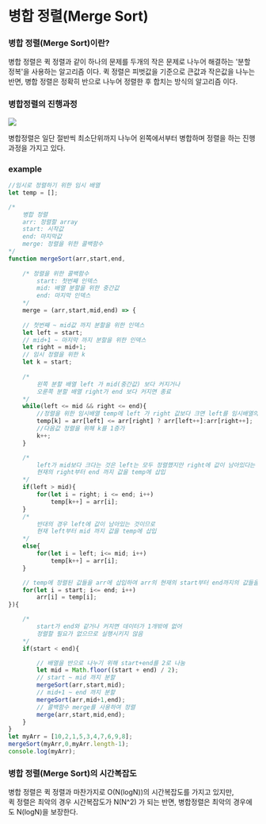 # 병합 정렬(Merge Sort)

### 병합 정렬(Merge Sort)이란?
병합 정렬은 퀵 정렬과 같이 하나의 문제를 두개의 작은 문제로 나누어 해결하는 '분할 정복'을 사용하는 알고리즘 이다.
퀵 정렬은 피벗값을 기준으로 큰값과 작은값을 나누는 반면, 병합 정렬은 정확히 반으로 나누어 정렬한 후 합치는 방식의 알고리즘 이다.

### 병합정렬의 진행과정
![](https://user-images.githubusercontent.com/86769182/152627199-703da7b2-07f2-4863-bc6a-63fd4482c670.png)


병합정렬은 일단 절반씩 최소단위까지 나누어 왼쪽에서부터 병합하며 정렬을 하는 진행과정을 가지고 있다.

### example

```js
//임시로 정렬하기 위한 임시 배열
let temp = [];

/*
    병합 정렬
    arr: 정렬할 array
    start: 시작값
    end: 마지막값
    merge: 정렬을 위한 콜백함수
*/
function mergeSort(arr,start,end,
    
    /* 정렬을 위한 콜백함수 
        start: 첫번째 인덱스
        mid: 배열 분할을 위한 중간값
        end: 마지막 인덱스
    */
    merge = (arr,start,mid,end) => {
    
    // 첫번째 ~ mid값 까지 분할을 위한 인덱스
    let left = start;
    // mid+1 ~ 마지막 까지 분할을 위한 인덱스
    let right = mid+1;
    // 임시 정렬을 위한 k
    let k = start;
    
    /*
        왼쪽 분할 배열 left 가 mid(중간값) 보다 커지거나 
        오룬쪽 분할 배열 right가 end 보다 커지면 종료
    */
    while(left <= mid && right <= end){
        //정렬을 위한 임시배열 temp에 left 가 right 값보다 크면 left를 임시배열의 k번째에 삽입하고 left다음값을 찾기위해 left를 1증가시킴(반대의경우는 right)
        temp[k] = arr[left] <= arr[right] ? arr[left++]:arr[right++];
        //다음값 정렬을 위해 k를 1증가
        k++;
    }

    /*  
        left가 mid보다 크다는 것은 left는 모두 정렬했지만 right에 값이 남아있다는 것이므로
        현재의 right부터 end 까지 값을 temp에 삽입    
    */
    if(left > mid){
        for(let i = right; i <= end; i++)
            temp[k++] = arr[i];
    }
    /*
        반대의 경우 left에 값이 남아있는 것이므로
        현재 left부터 mid 까지 값을 temp에 삽입
    */
    else{
        for(let i = left; i<= mid; i++)
            temp[k++] = arr[i];
    }

    // temp에 정렬된 값들을 arr에 삽입하여 arr의 현재의 start부터 end까지의 값들을 정렬시킴
    for(let i = start; i<= end; i++)
        arr[i] = temp[i];
}){

    /* 
        start가 end와 같거나 커지면 데이터가 1개밖에 없어
        정렬할 필요가 없으므로 실행시키지 않음
    */
    if(start < end){

        // 배열을 반으로 나누기 위해 start+end를 2로 나눔
        let mid = Math.floor((start + end) / 2);
        // start ~ mid 까지 분할
        mergeSort(arr,start,mid);
        // mid+1 ~ end 까지 분할
        mergeSort(arr,mid+1,end);
        // 콜백함수 merge를 사용하여 정렬
        merge(arr,start,mid,end);
    }
}
let myArr = [10,2,1,5,3,4,7,6,9,8];
mergeSort(myArr,0,myArr.length-1);
console.log(myArr);
```

### 병합 정렬(Merge Sort)의 시간복잡도

병합 정렬은 퀵 정렬과 마찬가지로 O(N(logN))의 시간복잡도를 가지고 있지만,  
퀵 정렬은 최악의 경우 시간복잡도가 N(N^2) 가 되는 반면, 병합정렬은 최악의 경우에도 N(logN)을 보장한다.

